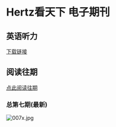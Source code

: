 # Hertz看天下 电子期刊

## 英语听力
[下载链接](English.md)

## 阅读往期
[点此阅读往期](old.md)

### 总第七期(最新)
![007x.jpg](https://i.loli.net/2020/01/04/MeTj8Yn5wZOKoFL.jpg)
